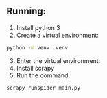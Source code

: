 
## Running:
1) Install python 3
2) Create a virtual environment:
```sh
python -m venv .venv
```
3) Enter the virtual environment:
4) Install scrapy
5) Run the command:
```sh
scrapy runspider main.py
```